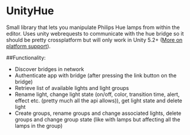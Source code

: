 # UnityHue
Small library that lets you manipulate Philips Hue lamps from within the editor. Uses unity webrequests to communicate with
the hue bridge so it should be pretty crossplatform but will only work in Unity 5.2+ ([More on platform support](https://docs.unity3d.com/Manual/UnityWebRequest.html)).

##Functionality: 

- Discover bridges in network
- Authenticate app with bridge (after pressing the link button on the bridge)
- Retrieve list of available lights and light groups
- Rename light, change light state (on/off, color, transition time, alert, effect etc. (pretty much all the api allows)), 
get light state and delete light 
- Create groups, rename groups and change associated lights, delete groups and change group state (like with lamps but affecting all the lamps in the group)
